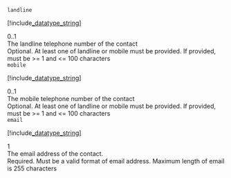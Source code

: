 <div class="property">
    <div class="name"><code>landline</code></div>
    <div class="type">

[!include[_datatype_string](_datatype_string.md)]
</div>
    <div class="occurs">0..1</div>
    <div class="description">The landline telephone number of the contact</div>
    <div class="validation">Optional. At least one of landline or mobile must be provided. If provided, must be &gt;= 1 and &lt;= 100 characters</div>
</div>
<div class="property">
    <div class="name"><code>mobile</code></div>
    <div class="type">

[!include[_datatype_string](_datatype_string.md)]
</div>
    <div class="occurs">0..1</div>
    <div class="description">The mobile telephone number of the contact</div>
    <div class="validation">Optional. At least one of landline or mobile must be provided. If provided, must be &gt;= 1 and &lt;= 100 characters</div>            
</div>
<div class="property">
    <div class="name"><code>email</code></div>
    <div class="type">

[!include[_datatype_string](_datatype_string.md)]
</div>
    <div class="occurs">1</div>
    <div class="description">The email address of the contact.	</div>
    <div class="validation">Required. Must be a valid format of email address. Maximum length of email is 255 characters</div>
</div>